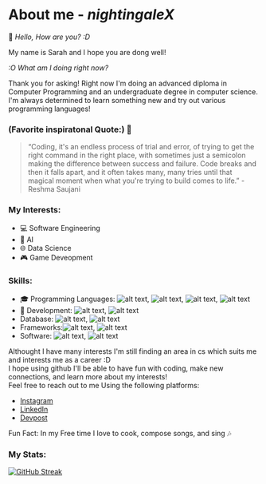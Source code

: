 # About me - *nightingaleX*
:wave: *Hello, How are you? :D <br>*

My name is Sarah and I hope you are dong well! <br>

*:O What am I doing right now? <br>*

Thank you for asking! Right now I'm doing an advanced diploma in Computer Programming and an undergraduate degree in computer science. 
I'm always determined to learn something new and try out various programming languages! <br>

### (Favorite inspiratonal Quote:) :star2:
> “Coding, it's an endless process of trial and error, of trying to get the right command in the right place, with sometimes just a semicolon making the difference between success and failure. Code breaks and then it falls apart, and it often takes many, many tries until that magical moment when what you're trying to build comes to life.” - Reshma Saujani

### My Interests:
- :computer: Software Engineering
- :robot: AI
- :globe_with_meridians: Data Science
- :video_game: Game Deveopment

### Skills:
- :mortar_board: Programming Languages: ![alt text](https://img.shields.io/badge/C%2B%2B-ebb3b3), ![alt text](https://img.shields.io/badge/C-ebb3b3), ![alt text](https://img.shields.io/badge/Java-ebb3b3), ![alt text](https://img.shields.io/badge/Python-ebb3b3)
- :seedling: Development: ![alt text](https://img.shields.io/badge/JavaScript%20%2F%20HTML%20%2F%20CSS-ebb3b3), ![alt text](https://img.shields.io/badge/Android-ebb3b3)
- Database: ![alt text](https://img.shields.io/badge/MySQL-ebb3b3), ![alt text](https://img.shields.io/badge/MongoDB-ebb3b3)
- Frameworks:![alt text](https://img.shields.io/badge/React-ebb3b3), ![alt text](https://img.shields.io/badge/Express-ebb3b3)
- Software: ![alt text](https://img.shields.io/badge/Visual_Studio_Code-ebb3b3), ![alt text](https://img.shields.io/badge/Android_Studio-ebb3b3)


Althought I have many interests I'm still finding an area in cs which suits me and interests me as a career :D <br>
I hope using github I'll be able to have fun with coding, make new connections, and learn more about my interests! <br>
Feel free to reach out to me Using the following platforms: 

- [Instagram](https://www.instagram.com/nightingalex03/)
- [LinkedIn](https://www.linkedin.com/in/sarah-mathew-0a4a06204/)
- [Devpost](https://devpost.com/NightingaleX03)

Fun Fact: In my Free time I love to cook, compose songs, and sing :notes:

### My Stats:
[![GitHub Streak](http://github-readme-streak-stats.herokuapp.com?user=NightingaleX03&theme=rose)](https://git.io/streak-stats)
